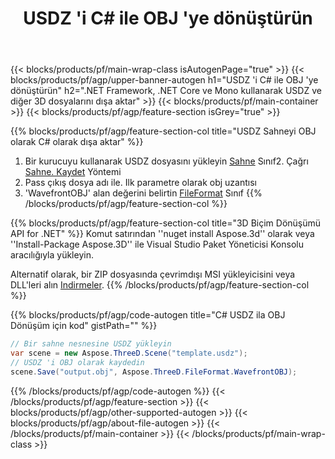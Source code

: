 ﻿---
title: USDZ 'i C# ile OBJ 'ye dönüştürün 
description: USDZ ve diğer 3D dosyalarını .NET kullanarak dönüştürün
url: /tr/net/conversion/usdz-to-obj/
family: 3d
platformtag: net
feature: conversion
informat: USDZ
outformat: OBJ
otherformats: DXF RVM DRC FBX AMF OBJ 3MF GLTF 
---
{{< blocks/products/pf/main-wrap-class isAutogenPage="true" >}}
{{< blocks/products/pf/agp/upper-banner-autogen h1="USDZ \'i C# ile OBJ \'ye dönüştürün" h2=".NET Framework, .NET Core ve Mono kullanarak USDZ ve diğer 3D dosyalarını dışa aktar" >}}
{{< blocks/products/pf/main-container >}}
{{< blocks/products/pf/agp/feature-section isGrey="true" >}}

{{% blocks/products/pf/agp/feature-section-col title="USDZ Sahneyi OBJ olarak C# olarak dışa aktar" %}}
1. Bir kurucuyu kullanarak USDZ dosyasını yükleyin [Sahne](https://apireference.aspose.com/3d/net/aspose.threed/scene) Sınıf2. Çağrı [Sahne. Kaydet](https://apireference.aspose.com/3d/net/aspose.threed/scene/methods/save/index) Yöntemi
3. Pass çıkış dosya adı ile. Ilk parametre olarak obj uzantısı
4. 'WavefrontOBJ' alan değerini belirtin [FileFormat](https://apireference.aspose.com/3d/net/aspose.threed/fileformat/fields/index) Sınıf
{{% /blocks/products/pf/agp/feature-section-col %}}

{{% blocks/products/pf/agp/feature-section-col title="3D Biçim Dönüşümü API for .NET" %}}
Komut satırından ''nuget install Aspose.3d'' olarak veya ''Install-Package Aspose.3D'' ile Visual Studio Paket Yöneticisi Konsolu aracılığıyla yükleyin.

Alternatif olarak, bir ZIP dosyasında çevrimdışı MSI yükleyicisini veya DLL'leri alın [Indirmeler](https://downloads.aspose.com/3d/net).
{{% /blocks/products/pf/agp/feature-section-col %}}

{{% blocks/products/pf/agp/code-autogen title="C# USDZ ila OBJ Dönüşüm için kod" gistPath="" %}}
```cs
// Bir sahne nesnesine USDZ yükleyin 
var scene = new Aspose.ThreeD.Scene("template.usdz");
// USDZ 'i OBJ olarak kaydedin 
scene.Save("output.obj", Aspose.ThreeD.FileFormat.WavefrontOBJ);

```
{{% /blocks/products/pf/agp/code-autogen %}}
{{< /blocks/products/pf/agp/feature-section >}}
{{< blocks/products/pf/agp/other-supported-autogen >}}
{{< blocks/products/pf/agp/about-file-autogen >}}
{{< /blocks/products/pf/main-container >}}
{{< /blocks/products/pf/main-wrap-class >}}